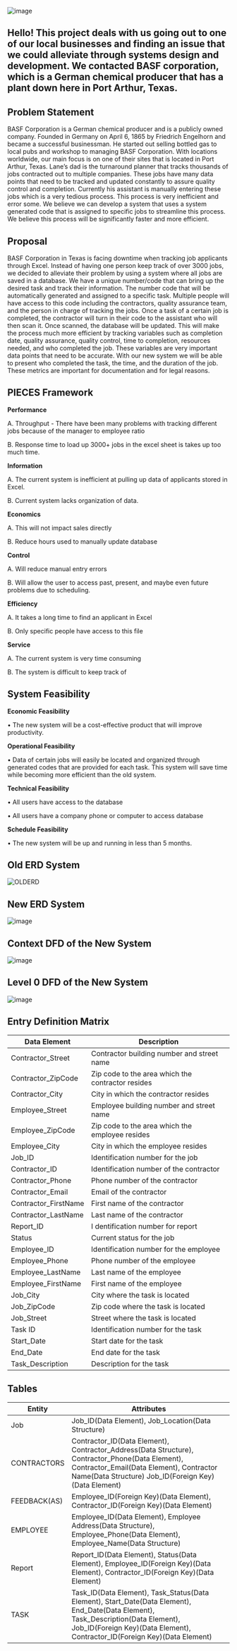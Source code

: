 ![image](https://user-images.githubusercontent.com/128433840/226496807-28288c2a-6cc9-454f-8e83-dd018306098a.png)

## Hello! This project deals with us going out to one of our local businesses and finding an issue that we could alleviate through systems design and development. We contacted BASF corporation, which is a German chemical producer that has a plant down here in Port Arthur, Texas.

## Problem Statement
BASF Corporation is a German chemical producer and is a publicly owned company. Founded in Germany on April 6, 1865 by Friedrich Engelhorn and became a successful businessman. He started out selling bottled gas to local pubs and workshop to managing BASF Corporation. With locations worldwide, our main focus is on one of their sites that is located in Port Arthur, Texas. Lane’s dad is the turnaround planner that tracks thousands of jobs contracted out to multiple companies. These jobs have many data points that need to be tracked and updated constantly to assure quality control and completion. Currently his assistant is manually entering these jobs which is a very tedious process. This process is very inefficient and error some. We believe we can develop a system that uses a system generated code that is assigned to specific jobs to streamline this process.  We believe this process will be significantly faster and more efficient.  

## Proposal
BASF Corporation in Texas is facing downtime when tracking job applicants through Excel. Instead of having one person keep track of over 3000 jobs, we decided to alleviate their problem by using a system where all jobs are saved in a database. We have a unique number/code that can bring up the desired task and track their information. The number code that will be automatically generated and assigned to a specific task. Multiple people will have access to this code including the contractors, quality assurance team, and the person in charge of tracking the jobs. Once a task of a certain job is completed, the contractor will turn in their code to the assistant who will then scan it.  Once scanned, the database will be updated. This will make the process much more efficient by tracking variables such as completion date, quality assurance, quality control, time to completion, resources needed, and who completed the job. These variables are very important data points that need to be accurate. With our new system we will be able to present who completed the task, the time, and the duration of the job. These metrics are important for documentation and for legal reasons.

## PIECES Framework
**Performance**

A.	Throughput - There have been many problems with tracking different jobs because of the manager to employee ratio

B.	Response time to load up 3000+ jobs in the excel sheet is takes up too much time.

**Information**

A.	The current system is inefficient at pulling up data of applicants stored in Excel.

B.	Current system lacks organization of data.

**Economics**

A.	This will not impact sales directly

B.	Reduce hours used to manually update database

**Control**

A.	Will reduce manual entry errors

B.	Will allow the user to access past, present, and maybe even future problems due to scheduling. 

**Efficiency**

A.	It takes a long time to find an applicant in Excel

B.	Only specific people have access to this file

**Service**

A.	The current system is very time consuming

B.	The system is difficult to keep track of

## System Feasibility

**Economic Feasibility**

•	The new system will be a cost-effective product that will improve productivity.

**Operational Feasibility**

•	Data of certain jobs will easily be located and organized through generated codes that are provided for each task. This system will save time while becoming more efficient than the old system.

**Technical Feasibility**

•	All users have access to the database

•	All users have a company phone or computer to access database 

**Schedule Feasibility**	

•	The new system will be up and running in less than 5 months.

## Old ERD System

![OLDERD](https://user-images.githubusercontent.com/128433840/226491688-5b9d93f5-1d94-404b-aa76-c1699374e534.PNG)

## New ERD System

![image](https://user-images.githubusercontent.com/128433840/226492087-4ba9b69d-23eb-4882-9191-8156ed1fa67a.png)

## Context DFD of the New System 

![image](https://user-images.githubusercontent.com/128433840/226492123-c81ac6e4-01c4-45c4-8f1d-c7c635258c8a.png)

## Level 0 DFD of the New System

![image](https://user-images.githubusercontent.com/128433840/226492147-a74fdf69-e60c-4db6-b6ff-fa1faf4a0972.png)

## Entry Definition Matrix 

| Data Element  | Description |
| ------------- | ------------- |
| Contractor_Street  | Contractor building number and street name  |
| Contractor_ZipCode  | Zip code to the area which the contractor resides  |
| Contractor_City    |  City in which the contractor resides       |
|     Employee_Street       | Employee building number and street name        |
|     Employee_ZipCode       | Zip code to the area which the employee resides        |
|        Employee_City    | City in which the employee resides        |
|     Job_ID          |  Identification number for the job       |
|      Contractor_ID      |     Identification number of the contractor    |
|         Contractor_Phone   |  Phone number of the contractor       |
|      Contractor_Email      |Email of the contractor         |
|      Contractor_FirstName      |  First name of the contractor       |
|      Contractor_LastName     | Last name of the contractor        |
|     Report_ID    |I dentification number for report   | 
|    Status     | Current status for the job  | 
|     Employee_ID    | Identification number for the employee  | 
|       Employee_Phone  | Phone number of the employee  | 
|      Employee_LastName   | Last name of the employee  | 
|     Employee_FirstName    |First name of the employee   | 
|     Job_City    | City where the task is located  | 
|     Job_ZipCode    | Zip code where the task is located  | 
|     Job_Street    | Street where the task is located  | 
|   Task ID      | Identification number for the task   | 
|    Start_Date     | Start date for the task  | 
|     End_Date    | End date for the task  | 
|      Task_Description   | Description for the task  | 


## Tables

|  Entity          |  Attributes      |      
| ------------- |------------ |
|   Job        | Job_ID(Data Element), Job_Location(Data Structure)    |     
| CONTRACTORS     |   Contractor_ID(Data Element), Contractor_Address(Data Structure), Contractor_Phone(Data Element), Contractor_Email(Data Element), Contractor Name(Data Structure) Job_ID(Foreign Key)(Data Element)        |     
|FEEDBACK(AS)    | Employee_ID(Foreign Key)(Data Element), Contractor_ID(Foreign Key)(Data Element)           |     
|EMPLOYEE                   | Employee_ID(Data Element), Employee Address(Data Structure), Employee_Phone(Data Element), Employee_Name(Data Structure)          |     
| Report     | Report_ID(Data Element), Status(Data Element), Employee_ID(Foreign Key)(Data Element), Contractor_ID(Foreign Key)(Data Element)           |     
|  TASK    |  Task_ID(Data Element), Task_Status(Data Element), Start_Date(Data Element), End_Date(Data Element), Task_Description(Data Element), Job_ID(Foreign Key)(Data Element), Contractor_ID(Foreign Key)(Data Element)       |  

